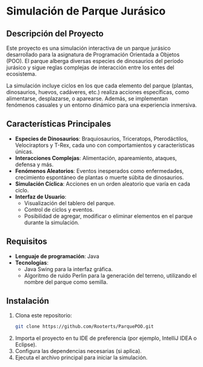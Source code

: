 # Simulación de Parque Jurásico

## Descripción del Proyecto

Este proyecto es una simulación interactiva de un parque jurásico desarrollado para la asignatura de Programación Orientada a Objetos (POO). El parque alberga diversas especies de dinosaurios del período jurásico y sigue reglas complejas de interacción entre los entes del ecosistema.

La simulación incluye ciclos en los que cada elemento del parque (plantas, dinosaurios, huevos, cadáveres, etc.) realiza acciones específicas, como alimentarse, desplazarse, o aparearse. Además, se implementan fenómenos casuales y un entorno dinámico para una experiencia inmersiva.

## Características Principales

- **Especies de Dinosaurios**: Braquiosaurios, Triceratops, Pterodáctilos, Velociraptors y T-Rex, cada uno con comportamientos y características únicas.
- **Interacciones Complejas**: Alimentación, apareamiento, ataques, defensa y más.
- **Fenómenos Aleatorios**: Eventos inesperados como enfermedades, crecimiento espontáneo de plantas o muerte súbita de dinosaurios.
- **Simulación Cíclica**: Acciones en un orden aleatorio que varía en cada ciclo.
- **Interfaz de Usuario**:
  - Visualización del tablero del parque.
  - Control de ciclos y eventos.
  - Posibilidad de agregar, modificar o eliminar elementos en el parque durante la simulación.

## Requisitos

- **Lenguaje de programación**: Java
- **Tecnologías**:
  - Java Swing para la interfaz gráfica.
  - Algoritmo de ruido Perlin para la generación del terreno, utilizando el nombre del parque como semilla.

## Instalación

1. Clona este repositorio:
   ```bash
   git clone https://github.com/Rooterts/ParquePOO.git
   ```
2. Importa el proyecto en tu IDE de preferencia (por ejemplo, IntelliJ IDEA o Eclipse).
3. Configura las dependencias necesarias (si aplica).
4. Ejecuta el archivo principal para iniciar la simulación.
